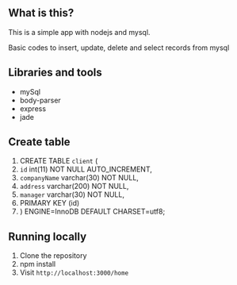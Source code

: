 ## What is this?

This is a simple app with nodejs and mysql.

Basic codes to insert, update, delete and select records from mysql

## Libraries and tools

* mySql
* body-parser
* express
* jade

## Create table
 1. CREATE TABLE `client` (
 1.  `id` int(11) NOT NULL AUTO_INCREMENT,
 1.  `companyName` varchar(30) NOT NULL,
 1.  `address` varchar(200) NOT NULL,
 1.  `manager` varchar(30) NOT NULL,
 1.  PRIMARY KEY (id)
 1. ) ENGINE=InnoDB DEFAULT CHARSET=utf8;

## Running locally

1. Clone the repository
1. npm install
1. Visit `http://localhost:3000/home`
